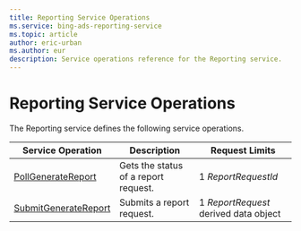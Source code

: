 ```yaml
---
title: Reporting Service Operations
ms.service: bing-ads-reporting-service
ms.topic: article
author: eric-urban
ms.author: eur
description: Service operations reference for the Reporting service.
---
```

# Reporting Service Operations
The Reporting service defines the following service operations.

|Service Operation|Description|Request Limits|
|---|---|---|
|[PollGenerateReport](pollgeneratereport.md)|Gets the status of a report request.|1 *ReportRequestId*|
|[SubmitGenerateReport](submitgeneratereport.md)|Submits a report request.|1 *ReportRequest* derived data object|
